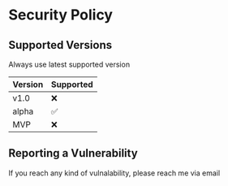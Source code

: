 # Security Policy

## Supported Versions

Always use latest supported version

| Version | Supported          |
| ------- | ------------------ |
| v1.0    | :x:                |
| alpha   | :white_check_mark: |
| MVP     | :x:                |

## Reporting a Vulnerability

If you reach any kind of vulnalability, please reach me via email
